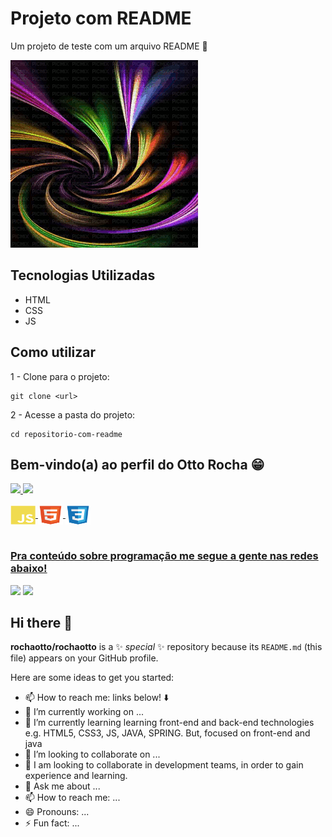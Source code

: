 # Projeto com README

Um projeto de teste com um arquivo README 🚀

[<img src="./Background_GIFs.gif">](https://www.google.com.br/)

## Tecnologias Utilizadas
- HTML
- CSS
- JS

## Como utilizar
1 - Clone para o projeto:

```
git clone <url>
```
2 - Acesse a pasta do projeto:

```
cd repositorio-com-readme
```

## Bem-vindo(a) ao perfil do Otto Rocha 😁

 <div>
   <a href="https://github.com/rochaotto">
   <img height="180em" src="https://github-readme-stats.vercel.app/api?username=rochaotto&show_icons=true&theme=tokyonight&include_all_commits=true&count_private=true"/>
   <img height="180em" src="https://github-readme-stats.vercel.app/api/top-langs/?username=rochaotto&layout=compact&langs_count=6&theme=tokyonight"/>
</div>
    
<div style="display: inline_block"><br>
  <img align="center" alt="Js" height="30" width="40" src="https://raw.githubusercontent.com/devicons/devicon/master/icons/javascript/javascript-plain.svg">
  <img align="center" alt="HTML" height="30" width="40" src="https://raw.githubusercontent.com/devicons/devicon/master/icons/html5/html5-original.svg">
  <img align="center" alt="CSS" height="30" width="40" src="https://raw.githubusercontent.com/devicons/devicon/master/icons/css3/css3-original.svg">
</div>
 
<br>
 
### Pra conteúdo sobre programação me segue a gente nas redes abaixo!
 
<div> 
  <!-- <a href="https://www.youtube.com/rochaotto" target="_blank"><img src="https://img.shields.io/badge/YouTube-FF0000?style=for-the-badge&logo=youtube&logoColor=white" target="_blank"></a> -->
  <!-- <a href="https://instagram.com/rochaotto" target="_blank"><img src="https://img.shields.io/badge/-Instagram-%23E4405F?style=for-the-badge&logo=instagram&logoColor=white" target="_blank"></a> -->
 <!-- <a href="https://discord.gg/5DVhGKVf4h" target="_blank"><img src="https://img.shields.io/badge/Discord-7289DA?style=for-the-badge&logo=discord&logoColor=white" target="_blank"></a>  -->
  <a href = "mailto:rocha.eng.eletrica@gmail.com"><img src="https://img.shields.io/badge/-Gmail-%23333?style=for-the-badge&logo=gmail&logoColor=white" target="_blank"></a>
  <a href="https://www.linkedin.com/in/otto-rocha-82a8191a" target="_blank"><img src="https://img.shields.io/badge/-LinkedIn-%230077B5?style=for-the-badge&logo=linkedin&logoColor=white" target="_blank"></a>
</div>

## Hi there 👋

**rochaotto/rochaotto** is a ✨ _special_ ✨ repository because its `README.md` (this file) appears on your GitHub profile.

Here are some ideas to get you started:

- 📫 How to reach me: links below! ⬇️
- 🔭 I’m currently working on ...
- 🌱 I’m currently learning learning front-end and back-end technologies e.g. HTML5, CSS3, JS, JAVA, SPRING. But, focused on front-end and java
- 👯 I’m looking to collaborate on ...
- 🤔 I am looking to collaborate in development teams, in order to gain experience and learning.
- 💬 Ask me about ...
- 📫 How to reach me: ...
- 😄 Pronouns: ...
- ⚡ Fun fact: ...